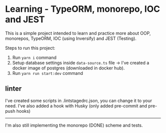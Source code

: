 # Learning - TypeORM, monorepo, IOC and JEST

This is a simple project intended to learn and practice more about OOP, monorepos, TypeORM, IOC (using Inversify) and JEST (Testing).

Steps to run this project:

1. Run `yarn i` command
2. Setup database settings inside `data-source.ts` file -> I've created a docker image of postgres (downloaded in docker hub).
3. Run `yarn run start:dev` command

## linter

I've created some scripts in .lintstagedrc.json, you can change it to your need.
I've also added a hook with Husky (only added pre-commit and pre-push hooks)

---

I'm also still implementing the monorepo (DONE) scheme and tests.
